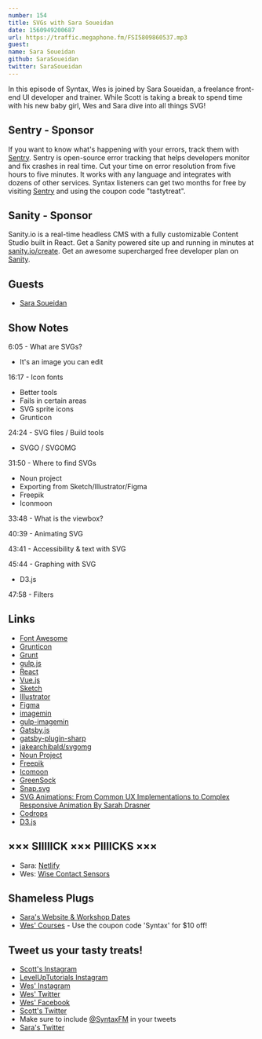 ```yaml
---
number: 154
title: SVGs with Sara Soueidan
date: 1560949200687
url: https://traffic.megaphone.fm/FSI5809860537.mp3
guest: 
name: Sara Soueidan
github: SaraSoueidan
twitter: SaraSoueidan
---
```


In this episode of Syntax, Wes is joined by Sara Soueidan, a freelance front-end UI developer and trainer. While Scott is taking a break to spend time with his new baby girl, Wes and Sara dive into all things SVG!  

## Sentry - Sponsor

If you want to know what's happening with your errors, track them with [Sentry](https://sentry.io/). Sentry is open-source error tracking that helps developers monitor and fix crashes in real time. Cut your time on error resolution from five hours to five minutes. It works with any language and integrates with dozens of other services. Syntax listeners can get two months for free by visiting [Sentry](https://sentry.io/) and using the coupon code "tastytreat".

## Sanity - Sponsor

Sanity.io is a real-time headless CMS with a fully customizable Content Studio built in React. Get a Sanity powered site up and running in minutes at [sanity.io/create](https://www.sanity.io/create). Get an awesome supercharged free developer plan on [Sanity](https://www.sanity.io/syntax).

## Guests

* [Sara Soueidan](https://twitter.com/SaraSoueidan)

## Show Notes

6:05 - What are SVGs?

* It's an image you can edit

16:17 - Icon fonts

* Better tools
* Fails in certain areas 
* SVG sprite icons 
* Grunticon

24:24 - SVG files / Build tools

* SVGO / SVGOMG

31:50 - Where to find SVGs

* Noun project
* Exporting from Sketch/Illustrator/Figma
* Freepik
* Iconmoon

33:48 - What is the viewbox? 

40:39 - Animating SVG

43:41 - Accessibility & text with SVG

45:44 - Graphing with SVG

* D3.js

47:58 - Filters

## Links
* [Font Awesome](https://fontawesome.com/)
* [Grunticon](http://www.grunticon.com/)
* [Grunt](https://gruntjs.com/)
* [gulp.js](https://gulpjs.com/)
* [React](https://reactjs.org/)
* [Vue.js](https://vuejs.org/index.html)
* [Sketch](https://www.sketch.com/)
* [Illustrator](https://www.adobe.com/products/illustrator.html)
* [Figma](https://www.figma.com/)
* [imagemin](https://github.com/imagemin/imagemin)
* [gulp-imagemin](https://www.npmjs.com/package/gulp-imagemin)
* [Gatsby.js](https://www.gatsbyjs.org/)
* [gatsby-plugin-sharp](https://www.gatsbyjs.org/packages/gatsby-plugin-sharp/)
* [jakearchibald/svgomg](https://github.com/jakearchibald/svgomg)
* [Noun Project](https://thenounproject.com/)
* [Freepik](https://www.freepik.com/)
* [Icomoon](https://icomoon.io/)
* [GreenSock](https://greensock.com/)
* [Snap.svg](http://snapsvg.io/)
* [SVG Animations: From Common UX Implementations to Complex Responsive Animation By Sarah Drasner](https://www.amazon.com/SVG-Animations-Implementations-Responsive-Animation-ebook/dp/B06XPVW2PP)
* [Codrops](https://tympanus.net/codrops/)
* [D3.js](https://d3js.org/)

## ××× SIIIIICK ××× PIIIICKS ×××
* Sara: [Netlify](https://www.netlify.com/)
* Wes: [Wise Contact Sensors](https://wisehomesolutions.com/products/door-window-sensor/)

## Shameless Plugs
* [Sara's Website & Workshop Dates](https://www.sarasoueidan.com/)
* [Wes' Courses](https://wesbos.com/courses) - Use the coupon code 'Syntax' for $10 off!

## Tweet us your tasty treats!
* [Scott's Instagram](https://www.instagram.com/stolinski/)
* [LevelUpTutorials Instagram](https://www.instagram.com/LevelUpTutorials/)
* [Wes' Instagram](https://www.instagram.com/wesbos/)
* [Wes' Twitter](https://twitter.com/wesbos)
* [Wes' Facebook](https://www.facebook.com/wesbos.developer)
* [Scott's Twitter](https://twitter.com/stolinski)
* Make sure to include [@SyntaxFM](https://twitter.com/SyntaxFM) in your tweets
* [Sara's Twitter](https://twitter.com/SaraSoueidan)

